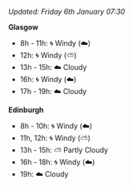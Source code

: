 *Updated: Friday 6th January 07:30*

**Glasgow**

* 8h - 11h: :cyclone: Windy (:cloud:)
* 12h: :cyclone: Windy (:partly_sunny:)
* 13h - 15h: :cloud: Cloudy
* 16h: :cyclone: Windy (:cloud:)
* 17h - 19h: :cloud: Cloudy

**Edinburgh**

* 8h - 10h: :cyclone: Windy (:cloud:)
* 11h, 12h: :cyclone: Windy (:partly_sunny:)
* 13h - 15h: :partly_sunny: Partly Cloudy
* 16h - 18h: :cyclone: Windy (:cloud:)
* 19h: :cloud: Cloudy
